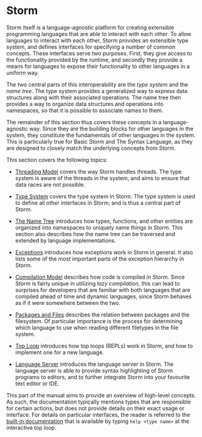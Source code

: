 Storm
=====

Storm itself is a language-agnostic platform for creating extensible programming languages that are
able to interact with each other. To allow languages to interact with each other, Storm provides an
extensible type system, and defines interfaces for specifying a number of common concepts. These
interfaces serve two purposes. First, they give access to the functionality provided by the runtime,
and secondly they provide a means for languages to expose their functionality to other languages in
a uniform way.

The two central parts of this interoperability are the *type system* and the *name tree*. The type
system provides a generalized way to express data structures along with their associated operations.
The name tree then provides a way to organize data structures and operations into namespaces, so
that it is possible to associate names to them.

The remainder of this section thus covers these concepts in a language-agnostic way. Since they are
the building blocks for other languages in the system, they constitute the fundamentals of other
languages in the system. This is particularly true for Basic Storm and The Syntax Language, as they
are designed to closely match the underlying concepts from Storm.

This section covers the following topics:

- [Threading Model](md:Threading_Model) covers the way Storm handles threads. The type system is
  aware of the threads in the system, and aims to ensure that data races are not possible.

- [Type System](md:Type_System) covers the type system in Storm. The type system is used to
  define all other interfaces in Storm, and is thus a central part of Storm.

- [The Name Tree](md:The_Name_Tree) introduces how types, functions, and other entities are
  organized into namespaces to uniquely name things in Storm. This section also describes how the
  name tree can be traversed and extended by language implementations.

- [Exceptions](md:Exceptions) introduces how exceptions work in Storm in general. It also lists some
  of the most important parts of the exception hierarchy in Storm.

- [Compilation Model](md:Compilation_Model) describes how code is compiled in Storm. Since Storm is
  fairly unique in utilizing *lazy compilation*, this can lead to surprises for developers that are
  familiar with both languages that are compiled ahead of time and dynamic languages, since Storm
  behaves as if it were somewhere between the two.

- [Packages and Files](md:Packages_and_Files) describes the relation between packages and the
  filesystem. Of particular importance is the process for determining which language to use when
  reading different filetypes in the file system.

- [Top Loop](md:Top_Loop) introduces how top loops (REPLs) work in Storm, and how to implement one
  for a new language.

- [Language Server](md:Language_Server) introduces the language server in Storm. The language server
  is able to provide syntax highlighting of Storm programs to editors, and to further integrate
  Storm into your favourite text editor or IDE.


This part of the manual aims to provide an overview of high-level concepts. As such, the
documentation typically mentions types that are responsible for certain actions, but does not
provide details on their exact usage or interface. For details on particular interfaces, the reader
is referred to the [built-in documentation](md:/Getting_Started/Running_Storm/Help) that is
available by typing `help <type name>` at the interactive top loop.
